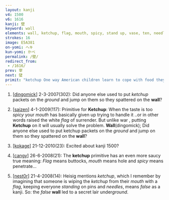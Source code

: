 ```yaml
---
layout: kanji
v4: 1500
v6: 1616
kanji: 壁
keyword: wall
elements: wall, ketchup, flag, mouth, spicy, stand up, vase, ten, needle, soil, dirt, ground
strokes: 16
image: E5A381
on-yomi: ヘキ
kun-yomi: かべ
permalink: /壁/
redirect_from:
 - /1616/
prev: 宰
next: 璧
primit: "ketchup One way American children learn to cope with food they are forced to eat against their will is to smother it with ketchup. We can see this depicted in the mouth with the flag over it (in this case, the Stars and Stripes), set alongside the element for spicy (all of which is not far removed from the original meaning it had as a character on its own: &quot;false&quot;). [13]"
---
```


1) [<a href="http://kanji.koohii.com/profile/dingomick">dingomick</a>] 2-3-2007(302): Did anyone else used to put <em>ketchup</em> packets on the <em>ground</em> and jump on them so they spattered on the <strong>wall</strong>?

2) [<a href="http://kanji.koohii.com/profile/saizen">saizen</a>] 4-1-2009(117): Primitive for <strong>Ketchup</strong>: When the taste is too <em>spicy</em> your <em>mouth</em> has basically given up trying to handle it ..or in other words raised the white <em>flag</em> of surrender. But unlike war , putting <strong>Ketchup</strong> on it will usually solve the problem. <strong>Wall</strong>(dingomick); Did anyone else used to put ketchup packets on the <em>ground</em> and jump on them so they spattered on the<strong> wall</strong>?

3) [<a href="http://kanji.koohii.com/profile/kokage">kokage</a>] 21-12-2010(23): Excited about kanji 1500?

4) [<a href="http://kanji.koohii.com/profile/cangy">cangy</a>] 26-6-2008(21): The <strong>ketchup</strong> primitive has an even more saucy true meaning: <em>Flag</em> means buttocks, <em>mouth</em> means hole and <em>spicy</em> means penetrate...

5) [<a href="http://kanji.koohii.com/profile/nest0r">nest0r</a>] 21-4-2008(14): Heisig mentions <em>ketchup</em>, which I remember by imagining that someone is wiping the <em>ketchup</em> from their <em>mouth</em> with a <em>flag</em>, keeping everyone <em>standing</em> on pins and <em>needles</em>, means <em>false</em> as a kanji. So: the <em>false</em><strong> wall</strong> led to a secret lair under<em>ground</em>.

